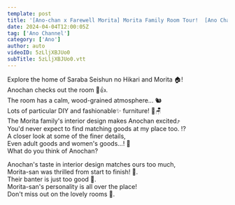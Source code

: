 ```yaml
---
template: post
title: '[Ano-chan x Farewell Morita] Morita Family Room Tour! ️ [Ano Channel #41]'
date: 2024-04-04T12:00:05Z
tag: ['Ano Channel']
category: ['Ano']
author: auto 
videoID: 5zLljXBJUo0
subTitle: 5zLljXBJUo0.vtt
---
```

Explore the home of Saraba Seishun no Hikari and Morita 🏠!  
Anochan checks out the room 👀👍.  
The room has a calm, wood-grained atmosphere... 🐿️  
Lots of particular DIY and fashionable✨ furniture! 🛌🪑  
The Morita family's interior design makes Anochan excited⤴️  
You'd never expect to find matching goods at my place too. ⁉️  
A closer look at some of the finer details,  
Even adult goods and women's goods...! 👀  
What do you think of Anochan?

Anochan's taste in interior design matches ours too much,  
Morita-san was thrilled from start to finish! 🥰.  
Their banter is just too good 🤣.  
Morita-san's personality is all over the place!  
Don't miss out on the lovely rooms 🌟.  
